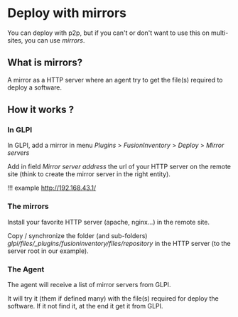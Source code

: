 # Deploy with mirrors

You can deploy with p2p, but if you can't or don't want to use this on multi-sites, you can use _mirrors_.


## What is mirrors?

A mirror as a HTTP server where an agent try to get the file(s) required to deploy a software.


## How it works ?

### In GLPI

In GLPI, add a mirror in menu *Plugins* > *FusionInventory* > *Deploy* > *Mirror servers*

Add in field *Mirror server address* the url of your HTTP server on the remote site (think to create the mirror server in the right entity).

!!! example
    http://192.168.43.1/


### The mirrors

Install your favorite HTTP server (apache, nginx...) in the remote site.

Copy / synchronize the folder (and sub-folders) *glpi/files/_plugins/fusioninventory/files/repository* in the HTTP server (to the server root in our example).


### The Agent

The agent will receive a list of mirror servers from GLPI.

It will try it (them if defined many) with the file(s) required for deploy the software. If it not find it, at the end it get it from GLPI.
